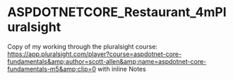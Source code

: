 # ASPDOTNETCORE_Restaurant_4mPluralsight
Copy of my working through the pluralsight course: https://app.pluralsight.com/player?course=aspdotnet-core-fundamentals&amp;author=scott-allen&amp;name=aspdotnet-core-fundamentals-m5&amp;clip=0 with inline Notes
